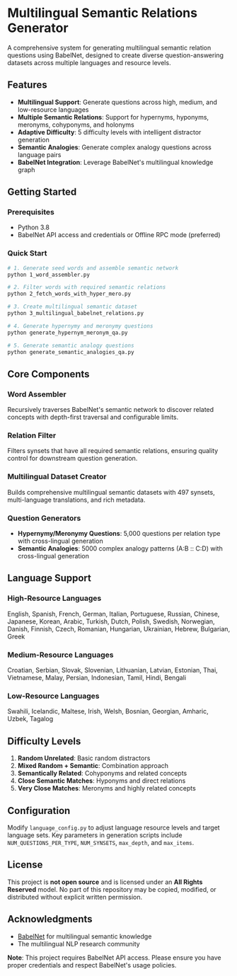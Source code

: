 # Multilingual Semantic Relations Generator

A comprehensive system for generating multilingual semantic relation questions using BabelNet, designed to create diverse question-answering datasets across multiple languages and resource levels.

## Features

- **Multilingual Support**: Generate questions across high, medium, and low-resource languages
- **Multiple Semantic Relations**: Support for hypernyms, hyponyms, meronyms, cohyponyms, and holonyms
- **Adaptive Difficulty**: 5 difficulty levels with intelligent distractor generation
- **Semantic Analogies**: Generate complex analogy questions across language pairs
- **BabelNet Integration**: Leverage BabelNet's multilingual knowledge graph

## Getting Started

### Prerequisites

- Python 3.8
- BabelNet API access and credentials or Offline RPC mode (preferred)

### Quick Start

```bash
# 1. Generate seed words and assemble semantic network
python 1_word_assembler.py

# 2. Filter words with required semantic relations
python 2_fetch_words_with_hyper_mero.py

# 3. Create multilingual semantic dataset
python 3_multilingual_babelnet_relations.py

# 4. Generate hypernymy and meronymy questions
python generate_hypernym_meronym_qa.py

# 5. Generate semantic analogy questions
python generate_semantic_analogies_qa.py
```

## Core Components

### Word Assembler
Recursively traverses BabelNet's semantic network to discover related concepts with depth-first traversal and configurable limits.

### Relation Filter
Filters synsets that have all required semantic relations, ensuring quality control for downstream question generation.

### Multilingual Dataset Creator
Builds comprehensive multilingual semantic datasets with 497 synsets, multi-language translations, and rich metadata.

### Question Generators
- **Hypernymy/Meronymy Questions**: 5,000 questions per relation type with cross-lingual generation
- **Semantic Analogies**: 5000 complex analogy patterns (A:B :: C:D) with cross-lingual generation

## Language Support

### High-Resource Languages
English, Spanish, French, German, Italian, Portuguese, Russian, Chinese, Japanese, Korean, Arabic, Turkish, Dutch, Polish, Swedish, Norwegian, Danish, Finnish, Czech, Romanian, Hungarian, Ukrainian, Hebrew, Bulgarian, Greek 

### Medium-Resource Languages
Croatian, Serbian, Slovak, Slovenian, Lithuanian, Latvian, Estonian, Thai, Vietnamese, Malay, Persian, Indonesian, Tamil, Hindi, Bengali

### Low-Resource Languages
Swahili, Icelandic, Maltese, Irish, Welsh, Bosnian, Georgian, Amharic, Uzbek, Tagalog

## Difficulty Levels

1. **Random Unrelated**: Basic random distractors
2. **Mixed Random + Semantic**: Combination approach
3. **Semantically Related**: Cohyponyms and related concepts
4. **Close Semantic Matches**: Hyponyms and direct relations
5. **Very Close Matches**: Meronyms and highly related concepts

## Configuration

Modify `language_config.py` to adjust language resource levels and target language sets. Key parameters in generation scripts include `NUM_QUESTIONS_PER_TYPE`, `NUM_SYNSETS`, `max_depth`, and `max_items`.

## License

This project is **not open source** and is licensed under an **All Rights Reserved** model. No part of this repository may be copied, modified, or distributed without explicit written permission.


## Acknowledgments

- [BabelNet](https://babelnet.org/) for multilingual semantic knowledge
- The multilingual NLP research community

**Note**: This project requires BabelNet API access. Please ensure you have proper credentials and respect BabelNet's usage policies.
